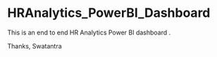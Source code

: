 # HRAnalytics_PowerBI_Dashboard
This is an end to end HR Analytics Power BI dashboard .

Thanks,
Swatantra
